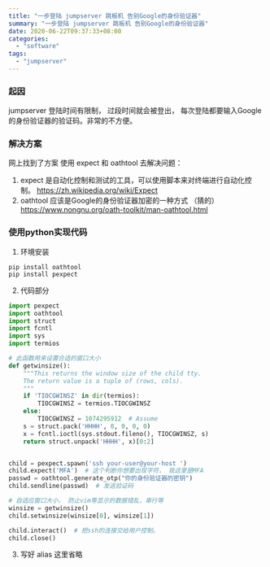 ```yaml
---
title: "一步登陆 jumpserver 跳板机 告别Google的身份验证器"
summary: "一步登陆 jumpserver 跳板机 告别Google的身份验证器"
date: 2020-06-22T09:37:33+08:00
categories: 
  - "software"
tags: 
  - "jumpserver"
---
```


### 起因

jumpserver 登陆时间有限制， 过段时间就会被登出， 每次登陆都要输入Google的身份验证器的验证码。非常的不方便。


### 解决方案

网上找到了方案 使用 expect 和 oathtool 去解决问题：

1. expect 是自动化控制和测试的工具，可以使用脚本来对终端进行自动化控制。 https://zh.wikipedia.org/wiki/Expect
2. oathtool 应该是Google的身份验证器加密的一种方式 （猜的） https://www.nongnu.org/oath-toolkit/man-oathtool.html

### 使用python实现代码

1. 环境安装
```shell
pip install oathtool
pip install pexpect
```

2. 代码部分
```python
import pexpect
import oathtool
import struct
import fcntl
import sys
import termios

# 此函数用来设置合适的窗口大小
def getwinsize():
    """This returns the window size of the child tty.
    The return value is a tuple of (rows, cols).
    """
    if 'TIOCGWINSZ' in dir(termios):
        TIOCGWINSZ = termios.TIOCGWINSZ
    else:
        TIOCGWINSZ = 1074295912  # Assume
    s = struct.pack('HHHH', 0, 0, 0, 0)
    x = fcntl.ioctl(sys.stdout.fileno(), TIOCGWINSZ, s)
    return struct.unpack('HHHH', x)[0:2]


child = pexpect.spawn('ssh your-user@your-host ')
child.expect('MFA')  # 这个判断你想要出现字符， 我这里是MFA
passwd = oathtool.generate_otp("你的身份验证器的密钥")
child.sendline(passwd)  # 发送验证码

# 自适应窗口大小， 防止vim等显示的数据错乱，串行等
winsize = getwinsize() 
child.setwinsize(winsize[0], winsize[1])

child.interact()  # 把ssh的连接交给用户控制。
child.close()
```

3. 写好 alias 这里省略
